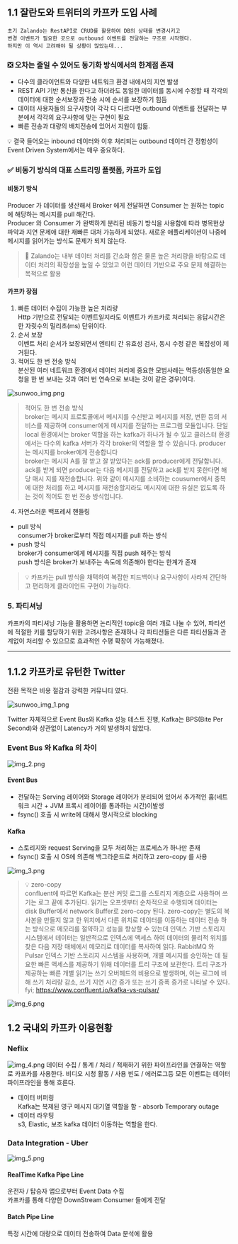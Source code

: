 ## 1.1 잘란도와 트위터의 카프카 도입 사례

```
초기 Zalando는 RestAPI로 CRUD를 활용하여 DB의 상태를 변경시키고
변경 이벤트가 필요한 곳으로 outbound 이벤트를 전달하는 구조로 시작했다.
하지만 이 역시 고려해야 될 상황이 많았는데...
```

### ❎ 오차는 줄일 수 있어도 동기화 방식에서의 한계점 존재
- 다수의 클라이언트와 다양한 네트워크 환경 내에서의 지연 발생
- REST API 기반 통신을 한다고 하더라도 동일한 데이터를 동시에 수정할 때 각각의 데이터에 대한 순서보장과
  전송 시에 순서를 보장하기 힘듬
- 데이터 사용자들의 요구사항이 각각 다 다르다면 outbound 이벤트를 전달하는 부분에서 각각의 요구사항에 맞는 구현이 필요
- 빠른 전송과 대량의 배치전송에 있어서 지원이 힘듦.

💡 결국 들어오는 inbound 데이터와 이후 처리되는 outbound 데이터 간 정합성이 Event Driven System에서는 매우 중요하다.

### ✅ 비동기 방식의 대표 스트리밍 플랫폼, 카프카 도입

#### 비동기 방식
Producer 가 데이터를 생산해서 Broker 에게 전달하면 Consumer 는 원하는 topic 에 해당하는 메시지를 pull 해간다.  
Producer 와 Consumer 가 완벽하게 분리된 비동기 방식을 사용함에 따라 병목현상 파악과 지연 문제애 대한 재빠른 대처 가능하게 되었다.
새로운 애플리케이션이 나중에 메시지를 읽어가는 방식도 문제가 되지 않는다.

> 📢 Zalando는 내부 데이터 처리를 간소화 함은 물론 높은 처리량을 바탕으로 데이터 처리의 확장성을 높일 수 있었고 이런 데이터 기반으로 주요 문제 해결하는 목적으로 활용

#### 카프카 장점
1. 빠른 데이터 수집이 가능한 높은 처리량  
Http 기반으로 전달되는 이벤트일지라도 이벤트가 카프카로 처리되는 응답시간은 한 자릿수의 밀리초(ms) 단위이다.
2. 순서 보장  
이벤트 처리 순서가 보장되면서 엔티티 간 유효성 검사, 동시 수정 같은 복잡성이 제거된다.  
3. 적어도 한 번 전송 방식  
분산된 여러 네트워크 환경에서 데이터 처리에 중요한 모범사례는 멱등성(동일한 요청을 한 번 보내는 것과 여러 번 연속으로 보내는 것이 같은 경우)이다.

![sunwoo_img.png](img.png)

> 적어도 한 번 전송 방식  
broker는 메시지 프로토콜에서 메시지를 수신받고 메시지를 저장, 변환 등의 서비스를 제공하며 consumer에게 메시지를 전달하는 프로그램 모듈입니다.
단일 local 환경에서는 broker 역할을 하는 kafka가 하나가 될 수 있고
클러스터 환경에서는 다수의 kafka 서버가 각각 broker의 역할을 할 수 있습니다.
producer는 메시지를 broker에게 전송합니다  
broker는 메시지 A를 잘 받고 잘 받았다는 ack를 producer에게 전달합니다.
ack를 받게 되면 producer는 다음 메시지를 전달하고 ack를 받지 못한다면 해당 매시 지를 재전송합니다.
위와 같이 메시지를 소비하는 cousumer에서 중복에 대한 처리를 하고 메시지를 재전송할지라도 메시지에 대한 유실은 없도록 하는 것이 적어도 한 번 전송 방식입니다.


4. 자연스러운 백프레셔 핸들링

- pull 방식  
consumer가 broker로부터 직접 메시지를 pull 하는 방식
- push 방식   
broker가 consumer에게 메시지를 직접 push 해주는 방식  
push 방식은 broker가 보내주는 속도에 의존해야 한다는 한계가 존재


> 💡 카프카는 pull 방식을 채택하여 복잡한 피드백이나 요구사항이 사라져 간단하고 편리하게 클라이언트 구현이 가능하다.


### 5. 파티셔닝
카프카의 파티셔닝 기능을 활용하면 논리적인 topic을 여러 개로 나눌 수 있어, 파티션에 적절한 키를 할당하기 위한 고려사항은 존재하나 각 파티션들은 다른 파티션들과 관계없이 처리할 수 있으므로 효과적인 수평 확장이 가능해졌다.

---

## 1.1.2 카프카로 유턴한 Twitter

전환 목적은 비용 절감과 강력한 커뮤니티 였다.

![sunwoo_img_1.png](img_1.png)

Twitter 자체적으로 Event Bus와 Kafka 성능 테스트 진행, Kafka는 BPS(Bite Per Second)와 상관없이 Latency가 거의 발생하지 않았다.

### Event Bus 와 Kafka 의 차이
![img_2.png](img_2.png)

#### Event Bus
- 전달하는 Serving 레이어와 Storage 레이어가 분리되어 있어서 추가적인 홉(네트워크 시간 + JVM 프록시 레이어를 통과하는 시간)이발생
- fsync() 호출 시 write에 대해서 명시적으로 blocking  

#### Kafka
- 스토리지와 request Serving을 모두 처리하는 프로세스가 하나만 존재
- fsync() 호출 시 OS에 의존해 백그라운드로 처리하고 zero-copy 를 사용

![img_3.png](img_3.png)

> 💡 zero-copy  
confluent에 따르면 Kafka는 분산 커밋 로그를 스토리지 계층으로 사용하며 쓰기는 로그 끝에 추가된다.
읽기는 오프셋부터 순차적으로 수행되며 데이터는 disk Buffer에서 network Buffer로 zero-copy 된다.
zero-copy는 별도의 복사본을 만들지 않고 한 위치에서 다른 위치로 데이터를 이동하는 데이터 전송 하는 방식으로 메모리를 절약하고 성능을 향상할 수 있는데
인덱스 기반 스토리지 시스템에서 데이터는 일반적으로 인덱스에 액세스 하여 데이터의 물리적 위치를 찾은 다음 저장 매체에서 메모리로 데이터를 복사하여 읽다.
RabbitMQ 와 Pulsar 인덱스 기반 스토리지 시스템을 사용하며, 개별 메시지를 승인하는 데 필요한 빠른 액세스를 제공하기 위해 데이터를 트리 구조에 보관한다.
트리 구조가 제공하는 빠른 개별 읽기는 쓰기 오버헤드의 비용으로 발생하며, 이는 로그에 비해 쓰기 처리량 감소, 쓰기 지연 시간 증가 또는 쓰기 증폭 증가로 나타날 수 있다.  
fyi; https://www.confluent.io/kafka-vs-pulsar/
 
![img_6.png](img_6.png)

## 1.2 국내외 카프카 이용현황

### Neflix

![img_4.png](img_4.png)
데이터 수집 / 통계 / 처리 / 적재하기 위한 파이프라인을 연결하는 역할로 카프카를 사용한다.
비디오 시청 활동 / 사용 빈도 / 에러로그등 모든 이벤트는 데이터 파이프라인을 통해 흐른다.

- 데이터 버퍼링  
Kafka는 복제된 영구 메시지 대기열 역할을 함 - absorb Temporary outage
- 데이터 라우팅  
s3, Elastic, 보조 kafka 데이터 이동하는 역할을 한다.

### Data Integration - Uber
![img_5.png](img_5.png)

#### RealTime Kafka Pipe Line
운전자 / 탑승자 앱으로부터 Event Data 수집  
카프카를 통해 다양한 DownStream Consumer 들에게 전달

#### Batch Pipe Line
특정 시간에 대량으로 데이터 전송하여 Data 분석에 활용

